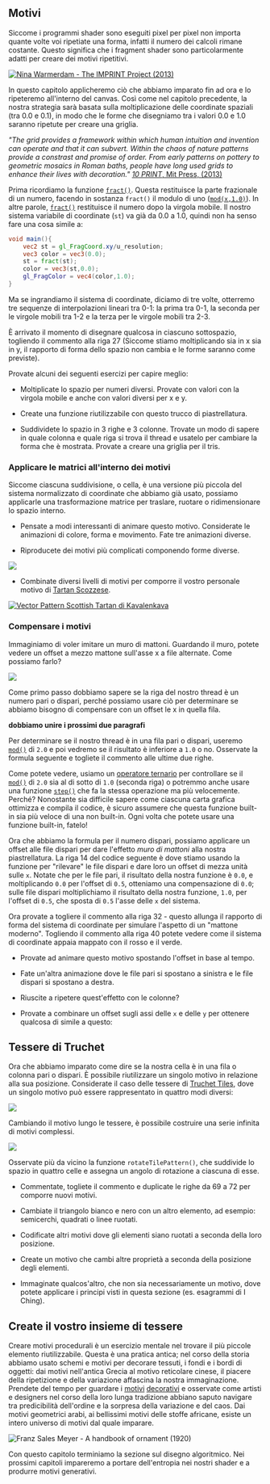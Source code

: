 ## Motivi

Siccome i programmi shader sono eseguiti pixel per pixel non importa quante volte voi ripetiate una forma, infatti il numero dei calcoli rimane costante. Questo significa che i fragment shader sono particolarmente adatti per creare dei motivi ripetitivi.

[ ![Nina Warmerdam - The IMPRINT Project (2013)](warmerdam.jpg) ](../edit.php#09/dots5.frag)

In questo capitolo applicheremo ciò che abbiamo imparato fin ad ora e lo ripeteremo all'interno del canvas. Così come nel capitolo precedente, la nostra strategia sarà basata sulla moltiplicazione delle coordinate spaziali (tra 0.0 e 0.1), in modo che le forme che disegniamo tra i valori 0.0 e 1.0 saranno ripetute per creare una griglia.

*"The grid provides a framework within which human intuition and invention can operate and that it can subvert. Within the chaos of nature patterns provide a constrast and promise of order. From early patterns on pottery to geometric mosaics in Roman baths, people have long used grids to enhance their lives with decoration."* [*10 PRINT*, Mit Press, (2013)](http://10print.org/)

Prima ricordiamo la funzione [```fract()```](../glossary/?search=fract). Questa restituisce la parte frazionale di un numero, facendo in sostanza ```fract()``` il modulo di uno ([```mod(x,1.0)```](../glossary/?search=mod)). In altre parole, [```fract()```](../glossary/?search=fract) restituisce il numero dopo la virgola mobile. Il nostro sistema variabile di coordinate (```st```) va già da 0.0 a 1.0, quindi non ha senso fare una cosa simile a:

```glsl
void main(){
	vec2 st = gl_FragCoord.xy/u_resolution;
	vec3 color = vec3(0.0);
    st = fract(st);
	color = vec3(st,0.0);
	gl_FragColor = vec4(color,1.0);
}
```

Ma se ingrandiamo il sistema di coordinate, diciamo di tre volte, otterremo tre sequenze di interpolazioni lineari tra 0-1: la prima tra 0-1, la seconda per le virgole mobili tra 1-2 e la terza per le virgole mobili tra 2-3.

<div class="codeAndCanvas" data="grid-making.frag"></div>

È arrivato il momento di disegnare qualcosa in ciascuno sottospazio, togliendo il commento  alla riga 27 (Siccome stiamo moltiplicando sia in x sia in y, il rapporto di forma dello spazio non cambia e le forme saranno come previste).

Provate alcuni dei seguenti esercizi per capire meglio:

* Moltiplicate lo spazio per numeri diversi. Provate con valori con la virgola mobile e anche con valori diversi per x e y.

* Create una funzione riutilizzabile con questo trucco di piastrellatura.

* Suddividete lo spazio in 3 righe e 3 colonne. Trovate un modo di sapere in quale colonna e quale riga si trova il thread e usatelo per cambiare la forma che è mostrata. Provate a creare una griglia per il tris.

### Applicare le matrici all'interno dei motivi

Siccome ciascuna suddivisione, o cella, è una versione più piccola del sistema normalizzato di coordinate che abbiamo già usato, possiamo applicarle una trasformazione matrice per traslare, ruotare o ridimensionare lo spazio interno.

<div class="codeAndCanvas" data="checks.frag"></div>

* Pensate a modi interessanti di animare questo motivo. Considerate le animazioni di colore, forma e movimento. Fate tre animazioni diverse.

* Riproducete dei motivi più complicati componendo forme diverse.

[![](diamondtiles-long.png)](../edit.php#09/diamondtiles.frag)

* Combinate diversi livelli di motivi per comporre il vostro personale motivo di [Tartan Scozzese](https://www.google.com/search?q=scottish+patterns+fabric&tbm=isch&tbo=u&source=univ&sa=X&ei=Y1aFVfmfD9P-yQTLuYCIDA&ved=0CB4QsAQ&biw=1399&bih=799#tbm=isch&q=Scottish+Tartans+Patterns).

[ ![Vector Pattern Scottish Tartan di Kavalenkava](tartan.jpg) ](http://graphicriver.net/item/vector-pattern-scottish-tartan/6590076)

### Compensare i motivi

Immaginiamo di voler imitare un muro di mattoni. Guardando il muro, potete vedere un offset a mezzo mattone sull'asse x a file alternate. Come possiamo farlo?

![](brick.jpg)

Come primo passo dobbiamo sapere se la riga del nostro thread è un numero pari o dispari, perché possiamo usare ciò per determinare se abbiamo bisogno di compensare con un offset le x in quella fila.

____dobbiamo unire i prossimi due paragrafi____

Per determinare se il nostro thread è in una fila pari o dispari, useremo [```mod()```](../glossary/?search=mod) di ```2.0``` e poi vedremo se il risultato è inferiore a ```1.0``` o no. Osservate la formula seguente e togliete il commento alle ultime due righe.

<div class="simpleFunction" data="y = mod(x,2.0);
// y = mod(x,2.0) < 1.0 ? 0. : 1. ;
// y = step(1.0,mod(x,2.0));"></div>

Come potete vedere, usiamo un [operatore ternario](https://it.wikipedia.org/wiki/%3F:) per controllare se il [```mod()```](../glossary/?search=mod) di ```2.0``` sia al di sotto di ```1.0``` (seconda riga) o potremmo anche usare una funzione [```step()```](../glossary/?search=step) che fa la stessa operazione ma più velocemente. Perché? Nonostante sia difficile sapere come ciascuna carta grafica ottimizza e compila il codice, è sicuro assumere che questa funzione built-in sia più veloce di una non built-in. Ogni volta che potete usare una funzione built-in, fatelo!

Ora che abbiamo la formula per il numero dispari, possiamo applicare un offset alle file dispari per dare l'effetto *muro di mattoni* alla nostra piastrellatura. La riga 14 del codice seguente è dove stiamo usando la funzione per "rilevare" le file dispari e dare loro un offset di mezza unità sulle ```x```. Notate che per le file pari, il risultato della nostra funzione è ```0.0```, e moltiplicando ```0.0``` per l'offset di ```0.5```, otteniamo una compensazione di ```0.0```; sulle file dispari moltiplichiamo il risultato della nostra funzione, ```1.0```, per l'offset di ```0.5```, che sposta di ```0.5``` l'asse delle ```x``` del sistema.

Ora provate a togliere il commento alla riga 32 - questo allunga il rapporto di forma del sistema di coordinate per simulare l'aspetto di un "mattone moderno". Togliendo il commento alla riga 40 potete vedere come il sistema di coordinate appaia mappato con il rosso e il verde.

<div class="codeAndCanvas" data="bricks.frag"></div>

* Provate ad animare questo motivo spostando l'offset in base al tempo.

* Fate un'altra animazione dove le file pari si spostano a sinistra e le file dispari si spostano a destra.

* Riuscite a ripetere quest'effetto con le colonne?

* Provate a combinare un offset sugli assi delle ```x``` e delle ```y``` per ottenere qualcosa di simile a questo:

<a href="../edit.php#09/marching_dots.frag"><canvas id="custom" class="canvas" data-fragment-url="marching_dots.frag"  width="520px" height="200px"></canvas></a>

## Tessere di Truchet

Ora che abbiamo imparato come dire se la nostra cella è in una fila o colonna pari o dispari. È possibile riutilizzare un singolo motivo in relazione alla sua posizione. Considerate il caso delle tessere di [Truchet Tiles](http://en.wikipedia.org/wiki/Truchet_tiles), dove un singolo motivo può essere rappresentato in quattro modi diversi:

![](truchet-00.png)

Cambiando il motivo lungo le tessere, è possibile costruire una serie infinita di motivi complessi.

![](truchet-01.png)

Osservate più da vicino la funzione ```rotateTilePattern()```, che suddivide lo spazio in quattro celle e assegna un angolo di rotazione a ciascuna di esse.

<div class="codeAndCanvas" data="truchet.frag"></div>

* Commentate, togliete il commento e duplicate le righe da 69 a 72 per comporre nuovi motivi.

* Cambiate il triangolo bianco e nero con un altro elemento, ad esempio: semicerchi, quadrati o linee ruotati.

* Codificate altri motivi dove gli elementi siano ruotati a seconda della loro posizione.

* Create un motivo che cambi altre proprietà a seconda della posizione degli elementi.

* Immaginate qualcos'altro, che non sia necessariamente un motivo, dove potete applicare i principi visti in questa sezione (es. esagrammi di I Ching).

<a href="../edit.php#09/iching-01.frag"><canvas id="custom" class="canvas" data-fragment-url="iching-01.frag"  width="520px" height="200px"></canvas></a>

## Create il vostro insieme di tessere

Creare motivi procedurali è un esercizio mentale nel trovare il più piccole elemento riutilizzabile. Questa è una pratica antica; nel corso della storia abbiamo usato schemi e motivi per decorare tessuti, i fondi e i bordi di oggetti: dai motivi nell'antica Grecia al motivo reticolare cinese, il piacere della ripetizione e della variazione affascina la nostra immaginazione. Prendete del tempo per guardare i [motivi](https://www.pinterest.com/patriciogonzv/paterns/) [decorativi](https://archive.org/stream/traditionalmetho00chririch#page/130/mode/2up) e osservate come artisti e designers nel corso della loro lunga tradizione abbiano saputo navigare tra predicibilità dell'ordine e la sorpresa della variazione e del caos. Dai motivi geometrici arabi, ai bellissimi motivi delle stoffe africane, esiste un intero universo di motivi dal quale imparare.

![Franz Sales Meyer - A handbook of ornament (1920)](geometricpatters.png)

Con questo capitolo terminiamo la sezione sul disegno algoritmico. Nei prossimi capitoli impareremo a portare dell'entropia nei nostri shader e a produrre motivi generativi.
